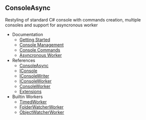 ConsoleAsync
------------------------------------------------------------------------
Restyling of standard C# console with commands creation, multiple consoles and support for asyncronous worker

* Documentation
	* [Getting Started](docs-getting-started.md)
	* [Console Management](docs-console-management.md)
	* [Console Commands](docs-console-commands.md)
	* [Asyncronous Worker](docs-asyncronous-worker.md)
* References
	* [ConsoleAsync](references.md#consoleasync)
	* [IConsole](references.md#iconsole)
	* [IConsoleWriter](references.md#iconsolewriter)
	* [IConsoleWorker](references.md#iconsoleworker)
	* [ConsoleWorker](references.md#consoleworker)
	* [Extensions](references.md#extensions)
* Builtin Workers
	* [TimedWorker](builtin.md#timedworker)
	* [FolderWatcherWorker](builtin.md#folderwatcherworker)
	* [ObjectWatcherWorker](builtin.md#objectwatcherworker)

